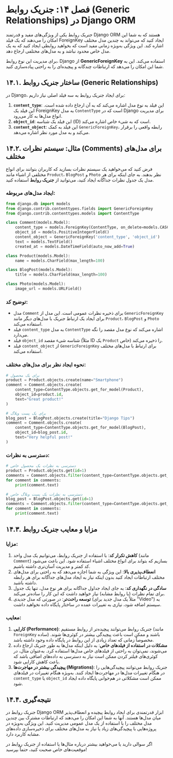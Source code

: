 # فصل ۱۴: جنریک روابط (Generic Relationships) در Django ORM

جنریک روابط یکی از ویژگی‌های مفید و قدرتمند Django ORM هستند که به شما این امکان را می‌دهند که یک فیلد ForeignKey ایجاد کنید که می‌تواند به چندین مدل مختلف اشاره کند. این ویژگی به‌ویژه زمانی مفید است که بخواهید روابطی ایجاد کنید که به یک مدل خاص محدود نباشد و به مدل‌های مختلفی ارجاع دهد.

برای مدیریت این نوع روابط، Django از **GenericForeignKey** استفاده می‌کند. این به شما این امکان را می‌دهد که ارتباطات چند‌گانه و پیچیده‌ای را به راحتی پیاده‌سازی کنید.

## ۱۴.۱. ساختار جنریک روابط (Generic Relationships)

در Django، برای ایجاد جنریک روابط به سه فیلد اصلی نیاز داریم:
1. **`content_type`**: این فیلد به نوع مدل اشاره می‌کند که به آن ارجاع داده شده است. این فیلد یک ForeignKey به مدل `ContentType` است که در Django برای مدیریت انواع مدل‌ها به کار می‌رود.
2. **`object_id`**: این فیلد یک شناسه (ID) است که به شیء خاص اشاره می‌کند.
3. **`content_object`**: این فیلد به کمک `GenericForeignKey`، رابطه واقعی را برقرار می‌کند و به مدل مورد نظر اشاره می‌دهد.

## ۱۴.۲. مثال: سیستم نظرات (Comments) برای مدل‌های مختلف

فرض کنید که می‌خواهید یک سیستم نظرات بسازید که کاربران بتوانند برای انواع مختلفی از اشیاء مانند `Product`، `BlogPost` و `Photo` نظر بدهند. به جای اینکه برای هر مدل یک جدول نظرات جداگانه ایجاد کنید، می‌توانید از **جنریک روابط** استفاده کنید.

### ایجاد مدل‌های مربوطه:

```python
from django.db import models
from django.contrib.contenttypes.fields import GenericForeignKey
from django.contrib.contenttypes.models import ContentType

class Comment(models.Model):
    content_type = models.ForeignKey(ContentType, on_delete=models.CASCADE)
    object_id = models.PositiveIntegerField()
    content_object = GenericForeignKey('content_type', 'object_id')
    text = models.TextField()
    created_at = models.DateTimeField(auto_now_add=True)

class Product(models.Model):
    name = models.CharField(max_length=100)

class BlogPost(models.Model):
    title = models.CharField(max_length=100)

class Photo(models.Model):
    image_url = models.URLField()
```

### توضیح کد:
- مدل `Comment` برای ذخیره نظرات عمومی است. این مدل از `GenericForeignKey` برای ایجاد یک ارتباط جنریک با مدل‌های دیگر مانند `Product`، `BlogPost` و `Photo` استفاده می‌کند.
- فیلد `content_type` به مدل `ContentType` اشاره می‌کند که نوع مدل مقصد را نگه می‌دارد.
- فیلد `object_id` شناسه شیء مقصد (مثلاً ID یک `Product` خاص) را ذخیره می‌کند.
- فیلد `content_object` از `GenericForeignKey` برای ارتباط با مدل‌های مختلف استفاده می‌کند.

### نحوه ایجاد نظر برای مدل‌های مختلف:

```python
# برای یک محصول
product = Product.objects.create(name="Smartphone")
comment = Comment.objects.create(
    content_type=ContentType.objects.get_for_model(Product),
    object_id=product.id,
    text="Great product!"
)

# برای یک پست وبلاگ
blog_post = BlogPost.objects.create(title="Django Tips")
comment = Comment.objects.create(
    content_type=ContentType.objects.get_for_model(BlogPost),
    object_id=blog_post.id,
    text="Very helpful post!"
)
```

### دسترسی به نظرات:

```python
# دسترسی به نظرات یک محصول خاص
product = Product.objects.get(id=1)
comments = Comment.objects.filter(content_type=ContentType.objects.get_for_model(Product), object_id=product.id)
for comment in comments:
    print(comment.text)

# دسترسی به نظرات یک پست وبلاگ خاص
blog_post = BlogPost.objects.get(id=1)
comments = Comment.objects.filter(content_type=ContentType.objects.get_for_model(BlogPost), object_id=blog_post.id)
for comment in comments:
    print(comment.text)
```

## ۱۴.۳. مزایا و معایب جنریک روابط

### مزایا:
1. **کاهش تکرار کد**: با استفاده از جنریک روابط، می‌توانیم یک مدل واحد (مانند `Comment`) بسازیم که بتواند برای انواع مختلف اشیاء استفاده شود. این باعث می‌شود کد کمتر و مدیریت آسان‌تری داشته باشیم.
2. **انعطاف‌پذیری بالا**: این ویژگی به شما اجازه می‌دهد که به راحتی برای مدل‌های مختلف ارتباطات ایجاد کنید بدون اینکه نیاز به ایجاد مدل‌های جداگانه برای هر رابطه داشته باشید.
3. **سادگی در نگهداری کد**: به جای ایجاد جداول جداگانه برای هر نوع مدل، تنها یک جدول برای تمام نظرات (یا روابط مشابه) نیاز خواهید داشت که این کار را ساده‌تر می‌کند.
4. **توسعه راحت‌تر**: در صورتی که مدل جدیدی (مثلاً یک مدل جدید برای "Video") به سیستم اضافه شود، نیازی به تغییرات عمده در ساختار پایگاه داده نخواهید داشت.

### معایب:
1. **کارایی (Performance)**: جنریک روابط می‌توانند پیچیده‌تر از روابط مستقیم (مانند `ForeignKey` ساده) باشند و ممکن است باعث پیچیدگی بیشتر در کوئری‌ها شوند. مخصوصاً زمانی که تعداد زیادی از این روابط در پایگاه داده وجود داشته باشد.
2. **مشکلات در استفاده از فیلدهای خاص**: به دلیل اینکه مدل‌ها به طور جنریک ارجاع داده می‌شوند، نمی‌توان به راحتی از فیلدهای خاص مدل‌ها استفاده کرد. به‌عنوان مثال، در کوئری‌های فیلتر کردن ممکن است نیاز به دسترسی به داده‌های اضافی باشد که باعث کاهش کارایی شود.
3. **پیچیدگی بیشتر در مهاجرت‌ها (Migrations)**: جنریک روابط می‌توانند پیچیدگی‌هایی را در هنگام تغییرات مدل‌ها در مهاجرت‌ها ایجاد کنند. به‌ویژه هنگام تغییرات در فیلدهای `content_type` یا `object_id` ممکن است مشکلاتی در هم‌خوانی پایگاه داده ایجاد شود.

## ۱۴.۴. نتیجه‌گیری

جنریک روابط در Django ORM ابزار قدرتمندی برای ایجاد روابط پیچیده و انعطاف‌پذیر میان مدل‌ها هستند. آنها به شما این امکان را می‌دهند که ارتباطات مشترک بین چندین مدل مختلف را با استفاده از یک مدل عمومی مدیریت کنید. این ویژگی به‌ویژه در پروژه‌هایی با پیچیدگی‌های زیاد یا نیاز به مدل‌های مختلف برای ذخیره‌سازی داده‌های مشابه کاربرد دارد.

اگر سوالی دارید یا می‌خواهید بیشتر درباره مثال‌ها یا استفاده از جنریک روابط در موقعیت‌های خاص صحبت کنید، حتماً بپرسید!
